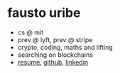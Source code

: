 # fausto uribe
- cs @ mit
- prev @ lyft, prev @ stripe
- crypto, coding, maths and lifting
- searching on blockchains
- [resume](/FaustoUribeResume2022.pdf), [github](http://github.com/rxw), [linkedin](http://linkedin.com/in/fausto-uribe)
